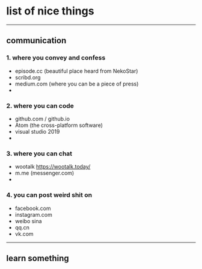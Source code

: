 # list of nice things
---
## communication
### 1. where you convey and confess
- episode.cc (beautiful place heard from NekoStar)
- scribd.org
- medium.com (where you can be a piece of press)
- 
### 2. where you can code
- github.com / github.io
- Atom (the cross-platform software)
- visual studio 2019
- 
### 3. where you can chat
- wootalk https://wootalk.today/
- m.me (messenger.com)
- 
### 4. you can post weird shit on
- facebook.com
- instagram.com
- weibo sina
- qq.cn
- vk.com
---
## learn something
#
